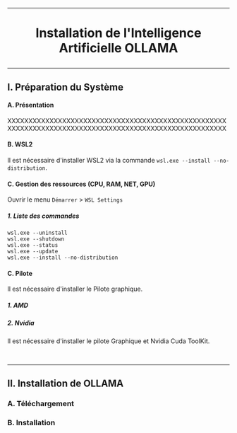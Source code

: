--------------------------------------------------------------------------------------------------------------------------------------------------------------------------------
# <p align='center'> Installation de l'Intelligence Artificielle OLLAMA</p>
--------------------------------------------------------------------------------------------------------------------------------------------------------------------------------
## I. Préparation du Système
#### A. Présentation
XXXXXXXXXXXXXXXXXXXXXXXXXXXXXXXXXXXXXXXXXXXXXXXXXXXXXXXXXXXXXXXXXXXXXXXXXXXXXXXXXXXXXXXXXXXXXXXXXXXXXXXX

#### B. WSL2
Il est nécessaire d'installer WSL2 via la commande `wsl.exe --install --no-distribution`.

#### C. Gestion des ressources (CPU, RAM, NET, GPU)
Ouvrir le menu `Démarrer` >  `WSL Settings`
##### 1. Liste des commandes
```
wsl.exe --uninstall
wsl.exe --shutdown
wsl.exe --status
wsl.exe --update
wsl.exe --install --no-distribution
```

#### C. Pilote
Il est nécessaire d'installer le Pilote graphique.
##### 1. AMD
##### 2. Nvidia
Il est nécessaire d'installer le pilote Graphique et Nvidia Cuda ToolKit.

<br />

--------------------------------------------------------------------------------------------------------------------------------------------------------------------------------
## II. Installation de OLLAMA
### A. Téléchargement
### B. Installation
